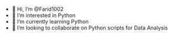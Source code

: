 - 👋 Hi, I’m @Farid1002
- 👀 I’m interested in Python
- 🌱 I’m currently learning Python
- 💞️ I’m looking to collaborate on Python scripts for Data Analysis


<!---
Farid1002/Farid1002 is a ✨ special ✨ repository because its `README.md` (this file) appears on your GitHub profile.
You can click the Preview link to take a look at your changes.
--->
